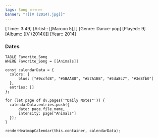 ```yaml
---
tags: Song ⭐⭐⭐⭐⭐ 
banner: "![[V (2014).jpg]]"
---
```

[Time:: 3:49]
[Artist:: [[Maroon 5]] ]
[Genre:: Dance-pop]
[Played:: 9]
[Album:: [[V (2014)]]]
[Year:: 2014]
### Dates
````dataview
TABLE Favorite_Song
WHERE Favorite_Song = [[Animals]]
````
  ```dataviewjs
const calendarData = { 
	colors: { 
		blue: ["#9ccfd8", "#5BAAB8", "#57A1BB", "#5da8c7", "#3e8fb0"] 
	}, 
	entries: [] 
}; 

for (let page of dv.pages('"Daily Notes"')) { 
	calendarData.entries.push({ 
		date: page.file.name, 
		intensity: page["Animals"]
	}); 
} 

renderHeatmapCalendar(this.container, calendarData);
```
